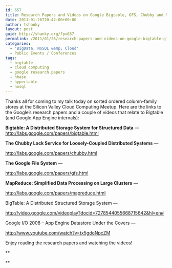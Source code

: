 ```yaml
---
id: 657
title: Research Papers and Videos on Google Bigtable, GFS, Chubby and MapReduce
date: 2011-01-26T20:42:00+00:00
author: tshanky
layout: post
guid: http://shanky.org/?p=657
permalink: /2011/01/26/research-papers-and-videos-on-google-bigtable-gfs-chubby-and-mapreduce/
categories:
  - 'BigData, NoSQL &amp; Cloud'
  - Public Events / Conferences
tags:
  - bigtable
  - cloud computing
  - google research papers
  - hbase
  - hypertable
  - nosql
---
```

Thanks all for coming to my talk today on sorted ordered column-family stores at the Silicon Valley Cloud Computing Meetup. Here are the links to the Google&#8217;s research papers and a couple of videos that relate to Bigtable (and Google App Engine internals):

**Bigtable: A Distributed Storage System for Structured Data** &#8212; <a title="Bigtable: A Distributed Storage System for Structured Data" href="http://labs.google.com/papers/bigtable.html" target="_blank">http://labs.google.com/papers/bigtable.html</a>

**The Chubby Lock Service for Loosely-Coupled Distributed Systems** &#8212;

<a title="The Chubby Lock Service for Loosely-Coupled Distributed Systems" href="http://labs.google.com/papers/chubby.html" target="_blank">http://labs.google.com/papers/chubby.html</a>

**The Google File System** &#8212;

<a title="The Google File System" href="http://labs.google.com/papers/gfs.html" target="_blank">http://labs.google.com/papers/gfs.html</a>

**MapReduce: Simplified Data Processing on Large Clusters** &#8212;

<a title="MapReduce: Simplified Data Processing on Large Clusters" href="http://labs.google.com/papers/mapreduce.html" target="_blank">http://labs.google.com/papers/mapreduce.html</a>

BigTable: A Distributed Structured Storage System &#8212;

<a title="BigTable: A Distributed Structured Storage System" href="http://video.google.com/videoplay?docid=7278544055668715642&hl=en#" target="_blank">http://video.google.com/videoplay?docid=7278544055668715642&hl=en#</a>

Google I/O 2008 &#8211; App Engine Datastore Under the Covers &#8212;

<a title="Google I/O 2008 - App Engine Datastore Under the Covers" href="http://www.youtube.com/watch?v=tx5gdoNpcZM" target="_blank">http://www.youtube.com/watch?v=tx5gdoNpcZM</a>

Enjoy reading the research papers and watching the videos!

**
  
**